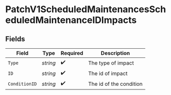 # PatchV1ScheduledMaintenancesScheduledMaintenanceIDImpacts


## Fields

| Field                   | Type                    | Required                | Description             |
| ----------------------- | ----------------------- | ----------------------- | ----------------------- |
| `Type`                  | *string*                | :heavy_check_mark:      | The type of impact      |
| `ID`                    | *string*                | :heavy_check_mark:      | The id of impact        |
| `ConditionID`           | *string*                | :heavy_check_mark:      | The id of the condition |